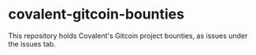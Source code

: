 # covalent-gitcoin-bounties

This repository holds Covalent's Gitcoin project bounties, as issues under the issues tab.
